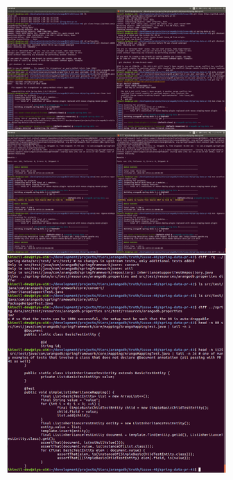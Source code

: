 
![Alt text](testing-comparison-1.png?raw=true "Comparison screenshot 1")
![Alt text](testing-comparison-2.png?raw=true "Comparison screenshot 2")
![Alt text](testing-comparison-3.png?raw=true "Comparison screenshot 3")